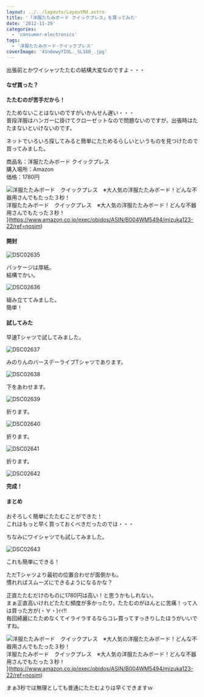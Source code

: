 ```yaml
---
layout: ../../layouts/LayoutMd.astro
title: '「洋服たたみボード クイックプレス」を買ってみた'
date: '2012-11-29'
categories:
  - 'consumer-electronics'
tags:
  - '洋服たたみボード-クイックプレス'
coverImage: '41n6ewyYIOL._SL160_.jpg'
---
```


出張前とかワイシャツたたむの結構大変なのですよ・・・

#### なぜ買った？

**たたむのが苦手だから！**

たためないことはないのですがいかんせん遅い・・・  
普段洋服はハンガーに掛けてクローゼットなので問題ないのですが，出張時はたたまないといけないのです。

ネットでいろいろ探してみると簡単にたためるらしいというものを見つけたので買ってみました。

商品名：洋服たたみボード クイックプレス  
購入場所：Amazon  
価格：1780円

![洋服たたみボード　クイックプレス　※大人気の洋服たたみボード！どんな不器用さんでもたった３秒！](/archive/images/41n6ewyYIOL._SL160_.jpg)  
洋服たたみボード　クイックプレス　※大人気の洋服たたみボード！どんな不器用さんでもたった３秒！  
](https://www.amazon.co.jp/exec/obidos/ASIN/B004WM5494/mizuka123-22/ref=nosim)

#### 開封

![DSC02635](/archive/images/DSC02635_thumb.jpg 'DSC02635')

パッケージは厚紙。  
結構でかい。

![DSC02636](/archive/images/DSC02636_thumb.jpg 'DSC02636')

組み立ててみました。  
簡単！

#### 試してみた

早速Tシャツで試してみました。

![DSC02637](/archive/images/DSC02637_thumb.jpg 'DSC02637')

みのりんのバースデーライブTシャツであります。

![DSC02638](/archive/images/DSC02638_thumb.jpg 'DSC02638')

下をあわせます。

![DSC02639](/archive/images/DSC02639_thumb.jpg 'DSC02639')

折ります。

![DSC02640](/archive/images/DSC02640_thumb.jpg 'DSC02640')

折ります。

![DSC02641](/archive/images/DSC02641_thumb.jpg 'DSC02641')

折ります。

![DSC02642](/archive/images/DSC02642_thumb.jpg 'DSC02642')

**完成！**

#### まとめ

おそろしく簡単にたたむことができた！  
これはもっと早く買っておくべきだったのでは・・・

ちなみにワイシャツでも試してみました。

![DSC02643](/archive/images/DSC02643_thumb.jpg 'DSC02643')

これも簡単にできる！

ただTシャツより最初の位置合わせが面倒かも。  
慣れればスムーズにできるようになるかな？

正直たたむだけのものに1780円は高い！と思うかもしれない。  
まぁ正直高いけれどたたむ頻度が多かったり，たたむのがほんとに苦痛！って人は買った方が(・∀・)ｲｲ!!  
毎回綺麗にたためなくてイライラするならコレ買ってすっきりしたほうがいいですね。

![洋服たたみボード　クイックプレス　※大人気の洋服たたみボード！どんな不器用さんでもたった３秒！](/archive/images/41n6ewyYIOL._SL160_.jpg)  
洋服たたみボード　クイックプレス　※大人気の洋服たたみボード！どんな不器用さんでもたった３秒！  
](https://www.amazon.co.jp/exec/obidos/ASIN/B004WM5494/mizuka123-22/ref=nosim)

まぁ3秒では無理としても普通にたたむよりは早くできますｗ
